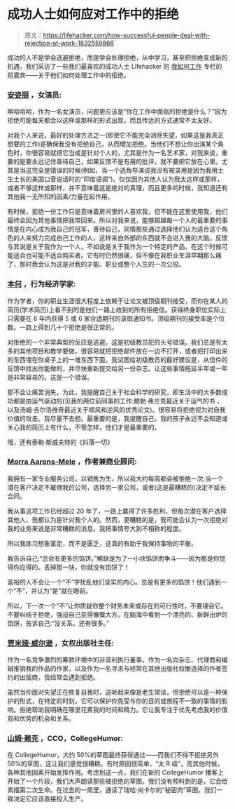 # 成功人士如何应对工作中的拒绝

> 原文：<https://lifehacker.com/how-successful-people-deal-with-rejection-at-work-1832559866>

成功的人不是学会逃避拒绝，而是学会处理拒绝，从中学习，甚至把拒绝变成新的机遇。我们采访了一些我们最喜欢的成功人士 Lifehacker 的 [我如何工作](https://lifehacker.com/c/how-i-work) 专栏的前嘉宾——关于他们如何处理工作中的拒绝。



### [安姿丽](https://lifehacker.com/im-actress-anjali-bhimani-and-this-is-how-i-work-1830462542) ，女演员:

啊哈哈哈，作为一名女演员，问题更应该是“你在工作中面临的拒绝是什么？”因为拒绝可能每天都会以这样或那样的形式出现，而且传达的方式通常不太友好。

对我个人来说，最好的处理方法之一(即使它不能完全消除失望，如果这是我真正想要的工作)是确保我没有拒绝自己，从而增加拒绝。当他们不想让你出演某个角色时，你很容易就把它当成是针对个人的，尤其是作为一名艺术家，对我来说，重要的是要永远记住善待自己，如果反馈不是有用的批评，就不要把它放在心里。尤其是当这完全是错误的时候(例如，当一个选角导演说我没有被录用是因为我用土生土长的美国口音说话时的“印度语调”)。仅仅因为其他人认为我太这样或那样，或者不够这样或那样，并不意味着这是绝对的真理，而且更多的时候，我知道还有其他我一无所知的因素/力量在起作用。

有时候，拒绝一份工作只是意味着房间里的人喜欢我，但不能在这里使用我，他们最终会因为其他事情把我带回来。所以对我来说，能够超越每一个人的最重要的事情是在内心成为我自己的冠军，善待自己，同情那些通过选择他们认为适合这个角色的人来努力完成自己工作的人，这样来自外部的东西就不会进入我的大脑。反馈与其说是关于我作为一个人，不如说是关于我作为一个特定的产品，在这个时候可能适合也可能不适合购买者。它有时仍然很痛，但不像在我职业生涯早期那么痛了，那时我会认为这是对我的才能、职业或整个人生的一次公投。

### [**本何**](https://lifehacker.com/im-behavioral-economist-benjamin-ho-and-this-is-how-i-1830562135) **，行为经济学家:**

作为学者，你的职业生涯很大程度上依赖于让论文被顶级期刊接受，而你在某人的简历(学术简历)上看不到的是他们一路上收到的所有拒绝信。获得终身职位实际上只需要在 6 年内获得 5 或 6 家合适期刊的录取通知书。顶级期刊的接受率是个位数。一路上得到几十个拒绝是很正常的。

对拒绝的一个非常典型的反应是逃避。这是初级教员犯的头号错误。我们总是有太多的其他项目和教学要做，很容易就把拒绝邮件放在一边不打开，或者把打印出来的东西埋在你桌子上的一堆东西下面。我试图给初级教员的最好建议是，从信件的反馈中找出你能做的，并尽快重新提交给另一份杂志。让这些事情拖延半年或一年是非常容易的。这是一个错误。

那不会让痛苦消失。为此，我提醒自己关于社会科学的研究，即生活中的大多数成功都是由运气驱动的(见我的两位前同事的工作:鲍勃·弗兰克最近关于运气的书 ，以及汤姆·吉尔洛维奇最近关于顺风和逆风的优秀论文)。很容易将拒绝视为对自我价值的攻击。我尽量不去想。最重要的是，我提醒自己，我的孩子永远不会知道或关心我的简历上有什么，不管怎样，他们才是最重要的。

哦，还有泰勒·斯威夫特的《抖落一切》

### [Morra Aarons-Mele](https://lifehacker.com/im-morra-aarons-mele-author-of-hiding-in-the-bathroom-1826545087) ，作者兼商业顾问:

我拥有一家专业服务公司，以销售为生，所以我大约每周都会被拒绝一次:当一个潜在客户决定不雇佣我的公司，选择另一家公司，或者(这是最糟糕的)决定不延长合同。

我从事这项工作已经超过 20 年了，一路上赢得了许多胜利，但每次潜在客户选择其他人，我都认为是针对我个人的。然而，更糟糕的是，我可能会认为一次拒绝对我的业务来说是非常糟糕的消息。我把事情夸大到不相称的程度。

所以我练习想象富足，而不是匮乏，这真的有助于我保持事物的平衡。

我告诉自己:“总会有更多的馅饼。”稀缺是为了一小块馅饼而争斗——因为那是你觉得你应得的。丢掉那一块，你就没有馅饼了！

富裕的人不会让一个“不”字扰乱他们坚实的内心。总是有更多的馅饼！他们遇到一个“不”，并认为“是”就在眼前。

所以，下一次一个“不”让你质疑你整个财务未来或存在的可行性时，不要理会它。不要纠结于拒绝，强迫自己变得慷慨大方。在脑海中看到一个漂亮的、新鲜出炉的馅饼，告诉自己:“没关系。还有很多。”

### [**贾米娅·威尔逊**](https://lifehacker.com/im-feminist-press-director-jamia-wilson-and-this-is-ho-1821477904) **，女权出版社主任:**

作为一名竞争激烈的筹款环境中的非营利执行董事，作为一名向杂志、代理商和编辑推销我的作品的作家，以及作为一名寻求与经常在其他出版社权衡选择的作者签约的出版商，我经常会遇到拒绝。

虽然当你面对失望正在修复自我时，这听起来像是老生常谈，但拒绝可以是一种保护的形式，在特定的时刻，它可以保护你免受与你的目的或旅程不一致的事情的影响。拒绝帮助我明确在哪里花费我的时间和精力。它让我专注于优先考虑我的价值观和优势的机会和关系。

### [山姆·赖克](https://lifehacker.com/im-collegehumors-sam-reich-and-this-is-how-i-work-1830139770) ，CCO，CollegeHumor:

在 CollegeHumor，大约 50%的草图最终获得通过——而我们不得不拒绝另外 50%的草图，这让我们感觉很糟糕。有时原因很简单，“太 R 级”，而其他时候，各种其他因素开始发挥作用。考虑到这一点，我们在新的 CollegeHumor 播客上开始了一个片段，我们大声朗读那些被拒绝的草图。我们没有预料到的是，它会给素描第二次生命。在过去的一周里，通读了瑞哈·尚卡尔的“秘密肉”草图，我们一致决定它应该直接投入生产。